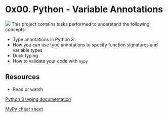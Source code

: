# 0x00. Python - Variable Annotations
![](https://i.redd.it/y9y25tefi5401.png)
This project contains tasks performed to understand the following concepts:
- Type annotations in Python 3
- How you can use type annotations to specify function signatures and variable types
- Duck typing
- How to validate your code with `mypy`

## Resources
* Read or watch

[Python 3 typing documentation](https://intranet.alxswe.com/rltoken/5j0OtdWh36_HVAHKJX2gaA)

[MyPy cheat sheet](https://intranet.alxswe.com/rltoken/Eud-nrUG7x3iT6JD2Sas-g)
